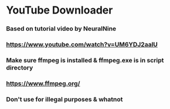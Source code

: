 # YouTube Downloader
### Based on tutorial video by NeuralNine
### https://www.youtube.com/watch?v=UM6YDJ2aalU

### Make sure ffmpeg is installed & ffmpeg.exe is in script directory
### https://www.ffmpeg.org/

### Don't use for illegal purposes & whatnot
